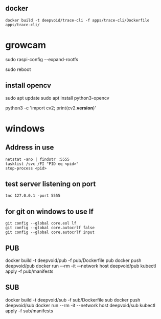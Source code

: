 ## docker

```
docker build -t deepvoid/trace-cli -f apps/trace-cli/Dockerfile apps/trace-cli/
```

# growcam

sudo raspi-config --expand-rootfs

sudo reboot

## install opencv

sudo apt update
sudo apt install python3-opencv

python3 -c 'import cv2; print(cv2.__version__)'

# windows

## Address in use

```
netstat -ano | findstr :5555
tasklist /svc /FI "PID eq <pid>"
stop-process <pid>
```

## test server listening on port

```
tnc 127.0.0.1 -port 5555
```

## for git on windows to use lf

```
git config --global core.eol lf
git config --global core.autocrlf false
git config --global core.autocrlf input
```



## PUB

docker build -t deepvoid/pub -f pub/Dockerfile pub
docker push deepvoid/pub
docker run --rm -it --network host deepvoid/pub
kubectl apply -f pub/manifests

## SUB

docker build -t deepvoid/sub -f sub/Dockerfile sub
docker push deepvoid/sub
docker run --rm -it --network host deepvoid/sub
kubectl apply -f sub/manifests